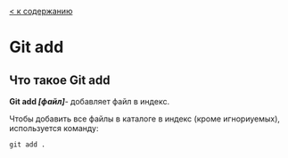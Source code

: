 [< к содержанию](./readme.md)

# Git add
## Что такое **Git add**

**Git add *[файл]***- добавляет файл в индекс.

Чтобы добавить все файлы в каталоге в индекс (кроме игнориуемых), используется команду: 
~~~bash=
git add .
~~~
